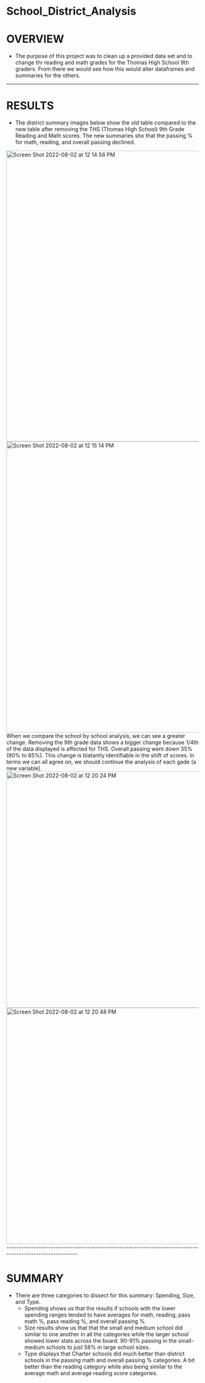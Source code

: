 # School_District_Analysis
# OVERVIEW
  - The purpose of this project was to clean up a provided data set and to change thr reading and math grades for the Thomas High School 9th graders. From there we would see how this would alter dataframes and summaries for the others. 
--------------------------------
# RESULTS
  - The district summary images below show the old table compared to the new table after removing the THS (Thomas High School) 9th Grade Reading and Math scores. The new summaries sho that the passing % for math, reading, and overall passing declined.
<img width="763" alt="Screen Shot 2022-08-02 at 12 14 58 PM" src="https://user-images.githubusercontent.com/107223178/182422948-a5a1e364-4c0c-4d6b-93ca-752001fcc2cf.png">
<img width="764" alt="Screen Shot 2022-08-02 at 12 15 14 PM" src="https://user-images.githubusercontent.com/107223178/182422985-a8c05c33-6a9f-4f98-b3a6-f3b8b7a24d6c.png">
When we compare the school by school analysis, we can see a greater change. Removing the 9th grade data shows a bigger change because 1/4th of the data displayed is affected for THS. Overall passing went down 35% (90% to 65%). This change is blatantly identifiable in the shift of scores. In terms we can all agree on, we should continue the analysis of each gade (a new variable).
<img width="620" alt="Screen Shot 2022-08-02 at 12 20 24 PM" src="https://user-images.githubusercontent.com/107223178/182424023-7f3a18af-6b8d-43a5-bba5-c97a1718189f.png">
<img width="620" alt="Screen Shot 2022-08-02 at 12 20 48 PM" src="https://user-images.githubusercontent.com/107223178/182424081-7ae1c399-cf25-4e34-b152-12f0c2e00c00.png">
-----------------------------------------------------------------------------------------------------------

# SUMMARY 
  - There are three categories to dissect for this summary: Spending, Size, and Type.
    - Spending shows us that the results if schools with the lower spending ranges tended to have averages for math, reading, pass math %, pass reading %, and overall passing %.
    - Size results show us that that the small and medium school did similar to one another in all the categories while the larger school showed lower stats across the board. 90-91% passing in the small-medium schools to just 58% in large school sizes.
    - Type displays that Charter schools did much better than district schools in the passing math and overall passing % categories. A bit better than the reading category while also being similar to the average math and average reading score categories.
